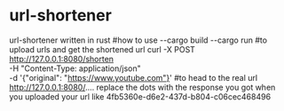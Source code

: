 # url-shortener
url-shortener written in rust
#how to use
--cargo build
--cargo run
#to upload urls and get the shortened url
  curl -X POST http://127.0.0.1:8080/shorten \
  -H "Content-Type: application/json" \
  -d '{"original": "https://www.youtube.com"}'
#to head to the real url 
  http://127.0.0.1:8080/....
  replace the dots with the response you got when you uploaded your url like 4fb5360e-d6e2-437d-b804-c06cec468496
  
  
    

